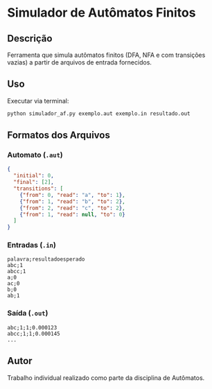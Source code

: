 # Simulador de Autômatos Finitos

## Descrição
Ferramenta que simula autômatos finitos (DFA, NFA e com transições vazias) a partir de arquivos de entrada fornecidos.

## Uso
Executar via terminal:

```bash
python simulador_af.py exemplo.aut exemplo.in resultado.out
```

## Formatos dos Arquivos

### Automato (`.aut`)
```json
{
  "initial": 0,
  "final": [2],
  "transitions": [
    {"from": 0, "read": "a", "to": 1},
    {"from": 1, "read": "b", "to": 2},
    {"from": 2, "read": "c", "to": 2},
    {"from": 1, "read": null, "to": 0}
  ]
}
```

### Entradas (`.in`)
```
palavra;resultadoesperado
abc;1
abcc;1
a;0
ac;0
b;0
ab;1
```

### Saída (`.out`)
```
abc;1;1;0.000123
abcc;1;1;0.000145
...
```

## Autor
Trabalho individual realizado como parte da disciplina de Autômatos.
